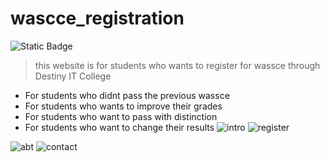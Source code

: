 # wascce_registration

![Static Badge](https://img.shields.io/badge/James-Larbie-blue)

> this website is for students who wants to register for wassce through Destiny IT College

- For students who didnt pass the previous wassce
- For students who wants to improve their grades
- For students who want to pass with distinction
- For students who want to change their results
![intro](https://github.com/user-attachments/assets/cb050a64-b9e1-4a45-8838-b842fab4c63c) ![register](https://github.com/user-attachments/assets/5902d7d3-eb14-42f3-808b-5f74aee24adb)

![abt](https://github.com/user-attachments/assets/901aa4c7-2862-4e38-9ef7-efdbbd2f6304) ![contact](https://github.com/user-attachments/assets/41a989f6-b8c9-4a15-9bcd-ca8b55ced786)
